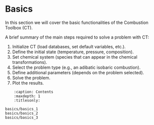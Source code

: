 # Basics

In this section we will cover the basic functionalities of the Combustion Toolbox (CT). 


A brief summary of the main steps required to solve a problem with CT:
1. Initialize CT (load databases, set default variables, etc.).
2. Define the initial state (temperature, pressure, composition).
3. Set chemical system (species that can appear in the chemical transformations).
4. Select the problem type (e.g., an adibatic isobaric combustion).
5. Define additional parameters (depends on the problem selected).
6. Solve the problem.
7. Plot the results.

```{toctree}
    :caption: Contents
    :maxdepth: 1
    :titlesonly:
    
basics/basics_1
basics/basics_2
basics/basics_3
```
